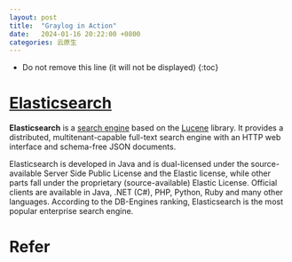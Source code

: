 ```yaml
---
layout: post
title:  "Graylog in Action"
date:   2024-01-16 20:22:00 +0800
categories: 云原生
---
```


* Do not remove this line (it will not be displayed)
{:toc}




# [Elasticsearch](https://en.wikipedia.org/wiki/Elasticsearch)

**Elasticsearch** is a [search engine](https://en.wikipedia.org/wiki/Search_engine_(computing)) based on the [Lucene](https://en.wikipedia.org/wiki/Lucene) library. It provides a distributed, multitenant-capable full-text search engine with an HTTP web interface and schema-free JSON documents.

Elasticsearch is developed in Java and is dual-licensed under the source-available Server Side Public License and the Elastic license, while other parts fall under the proprietary (source-available) Elastic License. Official clients are available in Java, .NET (C#), PHP, Python, Ruby and many other languages. According to the DB-Engines ranking, Elasticsearch is the most popular enterprise search engine.







# Refer













